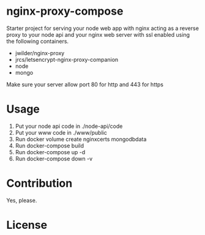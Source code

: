 # nginx-proxy-compose
Starter project for serving your node web app with nginx acting as a reverse proxy to your node api and your nginx web server with ssl enabled using the following containers.

- jwilder/nginx-proxy
- jrcs/letsencrypt-nginx-proxy-companion
- node
- mongo

Make sure your server allow port 80 for http and 443 for https

# Usage
1. Put your node api code in ./node-api/code
2. Put your www code in ./www/public
3. Run docker volume create nginxcerts mongodbdata
4. Run docker-compose build
5. Run docker-compose up -d
6. Run docker-compose down -v

# Contribution
Yes, please.

# License
[MIT License]:(https://opensource.org/licenses/mit-license.php)
